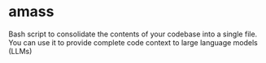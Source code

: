 # amass
Bash script to consolidate the contents of your codebase into a single file. You can use it to provide complete code context to large language models (LLMs)
